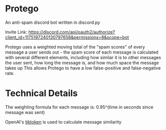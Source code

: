 # Protego
An anti-spam discord bot written in discord.py

Invite Link: https://discord.com/api/oauth2/authorize?client_id=1175197240130797658&permissions=8&scope=bot

Protego uses a weighted moving total of the "spam scores" of every message a user sends out - the spam score of each message is calculated with several different elements, including how similar it is to other messages the user sent, how long the message is, and how much space the message takes up
This allows Protego to have a low false-positive and false-negative rate.

# Technical Details

The weighting formula for each message is: 0.95^(time in seconds since message was sent)

OpenAI's [tiktoken](https://github.com/openai/tiktoken) is used to calculate message similarity
